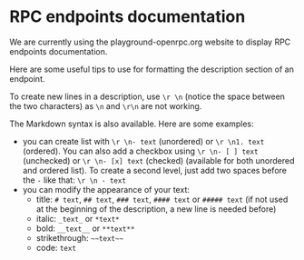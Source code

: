 # RPC endpoints documentation

We are currently using the playground-openrpc.org website to display RPC endpoints documentation.

Here are some useful tips to use for formatting the description section of an endpoint.

To create new lines in a description, use `\r \n` (notice the space between the two characters) as `\n` and `\r\n` are not working.

The Markdown syntax is also available. Here are some examples:

- you can create list with `\r \n- text` (unordered) or `\r \n1. text` (ordered). You can also add a checkbox using `\r \n- [ ] text` (unchecked) or `\r \n- [x] text` (checked) (available for both unordered and ordered list). To create a second level, just add two spaces before the `-` like that: `\r \n - text`
- you can modify the appearance of your text:
  - title: `# text`, `## text`, `### text`, `#### text` or `##### text` (if not used at the beginning of the description, a new line is needed before)
  - italic: `_text_` or `*text*`
  - bold: `__text__` or `**text**`
  - strikethrough: `~~text~~`
  - code: `text`
